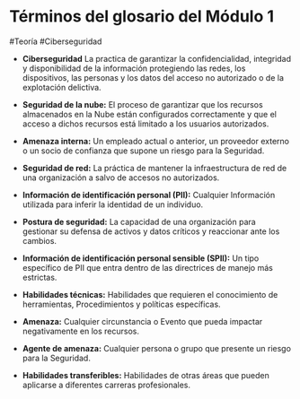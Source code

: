 # Términos del glosario del Módulo 1
#Teoría #Ciberseguridad 

- **Ciberseguridad** La practica de garantizar la confidencialidad, integridad y disponibilidad de la información protegiendo las redes, los dispositivos, las personas y los datos del acceso no autorizado o de la explotación delictiva.

- **Seguridad de la nube:** El proceso de garantizar que los recursos almacenados en la Nube están configurados correctamente y que el acceso a dichos recursos está limitado a los usuarios autorizados.

- **Amenaza interna:** Un empleado actual o anterior, un proveedor externo o un socio de confianza que supone un riesgo para la Seguridad.

- **Seguridad de red:** La práctica de mantener la infraestructura de red de una organización a salvo de accesos no autorizados.

- **Información de identificación personal (PII):** Cualquier Información utilizada para inferir la identidad de un individuo.

- **Postura de seguridad:** La capacidad de una organización para gestionar su defensa de activos y datos críticos y reaccionar ante los cambios.

- **Información de identificación personal sensible (SPII):** Un tipo específico de PII que entra dentro de las directrices de manejo más estrictas.

- **Habilidades técnicas:** Habilidades que requieren el conocimiento de herramientas, Procedimientos y políticas específicas.

- **Amenaza:** Cualquier circunstancia o Evento que pueda impactar negativamente en los recursos.

- **Agente de amenaza:** Cualquier persona o grupo que presente un riesgo para la Seguridad.

- **Habilidades transferibles:** Habilidades de otras áreas que pueden aplicarse a diferentes carreras profesionales.